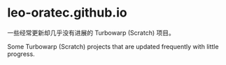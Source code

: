 # leo-oratec.github.io

一些经常更新却几乎没有进展的 Turbowarp (Scratch) 项目。

Some Turbowarp (Scratch) projects that are updated frequently with little progress.
